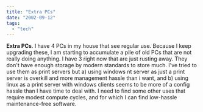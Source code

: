 ```yaml
---
title: "Extra PCs"
date: "2002-09-12"
tags: 
  - "tech"
---
```


**Extra PCs**. I have 4 PCs in my house that see regular use. Because I keep upgrading these, I am starting to accumulate a pile of old PCs that are not really doing anything. I have 3 right now that are just rusting away. They don't have enough storage by modern standards to store much. I've tried to use them as print servers but a) using windows nt server as just a print server is overkill and more management hassle than i want, and b) using linux as a print server with windows clients seems to be more of a config hassle than I have time to deal with. I need to find some other uses that require modest compute cycles, and for which I can find low-hassle maintenance-free software.

